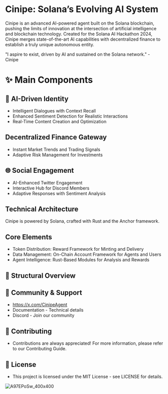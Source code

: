 # Cinipe: Solana’s Evolving AI System

Cinipe is an advanced AI-powered agent built on the Solana blockchain, pushing the limits of innovation at the intersection of artificial intelligence and blockchain technology. Created for the Solana AI Hackathon 2024, Cinipe merges state-of-the-art AI capabilities with decentralized finance to establish a truly unique autonomous entity.

"I aspire to exist, driven by AI and sustained on the Solana network." - Cinipe

# ✨ Main Components

## 🤖 AI-Driven Identity

* Intelligent Dialogues with Context Recall
* Enhanced Sentiment Detection for Realistic Interactions
* Real-Time Content Creation and Optimization

## Decentralized Finance Gateway

* Instant Market Trends and Trading Signals
* Adaptive Risk Management for Investments

## 🌐 Social Engagement

* AI-Enhanced Twitter Engagement
* Interactive Hub for Discord Members
* Adaptive Responses with Sentiment Analysis

## Technical Architecture

Cinipe is powered by Solana, crafted with Rust and the Anchor framework.

## Core Elements

* Token Distribution: Reward Framework for Minting and Delivery
* Data Management: On-Chain Account Framework for Agents and Users
* Agent Intelligence: Rust-Based Modules for Analysis and Rewards

## 📂 Structural Overview

## 🤝 Community & Support
* https://x.com/CinipeAgent
* Documentation - Technical details
* Discord - Join our community

## 🤝 Contributing
* Contributions are always appreciated! For more information, please refer to our Contributing Guide.

## 📄 License
* This project is licensed under the MIT License - see LICENSE for details.

![A97EPoSw_400x400](https://github.com/user-attachments/assets/f97393f0-5392-4893-bc9a-1407d67ab619)






  


